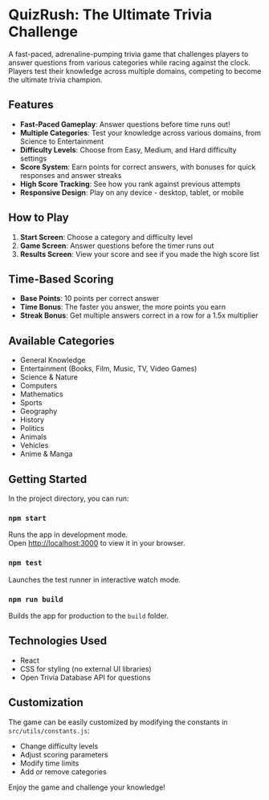 # QuizRush: The Ultimate Trivia Challenge

A fast-paced, adrenaline-pumping trivia game that challenges players to answer questions from various categories while racing against the clock. Players test their knowledge across multiple domains, competing to become the ultimate trivia champion.

## Features

- **Fast-Paced Gameplay**: Answer questions before time runs out!
- **Multiple Categories**: Test your knowledge across various domains, from Science to Entertainment
- **Difficulty Levels**: Choose from Easy, Medium, and Hard difficulty settings
- **Score System**: Earn points for correct answers, with bonuses for quick responses and answer streaks
- **High Score Tracking**: See how you rank against previous attempts
- **Responsive Design**: Play on any device - desktop, tablet, or mobile

## How to Play

1. **Start Screen**: Choose a category and difficulty level
2. **Game Screen**: Answer questions before the timer runs out
3. **Results Screen**: View your score and see if you made the high score list

## Time-Based Scoring

- **Base Points**: 10 points per correct answer
- **Time Bonus**: The faster you answer, the more points you earn
- **Streak Bonus**: Get multiple answers correct in a row for a 1.5x multiplier

## Available Categories

- General Knowledge
- Entertainment (Books, Film, Music, TV, Video Games)
- Science & Nature
- Computers
- Mathematics
- Sports
- Geography
- History
- Politics
- Animals
- Vehicles
- Anime & Manga

## Getting Started

In the project directory, you can run:

### `npm start`

Runs the app in development mode.\
Open [http://localhost:3000](http://localhost:3000) to view it in your browser.

### `npm test`

Launches the test runner in interactive watch mode.

### `npm run build`

Builds the app for production to the `build` folder.

## Technologies Used

- React
- CSS for styling (no external UI libraries)
- Open Trivia Database API for questions

## Customization

The game can be easily customized by modifying the constants in `src/utils/constants.js`:
- Change difficulty levels
- Adjust scoring parameters
- Modify time limits
- Add or remove categories

Enjoy the game and challenge your knowledge!

